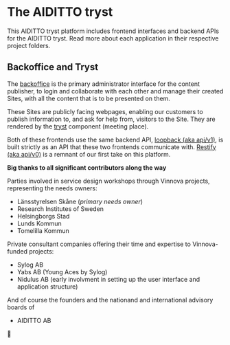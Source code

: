 # The AIDITTO tryst
This AIDITTO tryst platform includes frontend interfaces and backend APIs for the AIDITTO tryst. Read more about each application in their respective project folders.

## Backoffice and Tryst
The [backoffice](frontend/backoffice) is the primary administrator interface for the content publisher, to login and collaborate with each other and manage their created Sites, with all the content that is to be presented on them.

These Sites are publicly facing webpages, enabling our customers to publish information to, and ask for help from, visitors to the Site. They are rendered by the [tryst](frontend/tryst) component (meeting place).

Both of these frontends use the same backend API, [loopback (aka api/v1)](backend/loopback), is built strictly as an API that these two frontends communicate with. [Restify (aka api/v0)](backend/restify) is a remnant of our first take on this platform.

**Big thanks to all significant contributors along the way**

Parties involved in service design workshops through Vinnova projects, representing the needs owners:
* Länsstyrelsen Skåne (*primary needs owner*)
* Research Institutes of Sweden
* Helsingborgs Stad
* Lunds Kommun
* Tomelilla Kommun

Private consultant companies offering their time and expertise to Vinnova-funded projects:
* Sylog AB
* Yabs AB (Young Aces by Sylog)
* Nidulus AB (early involvment in setting up the user interface and application structure)

And of course the founders and the nationand and international advisory boards of
* AIDITTO AB

🚀
